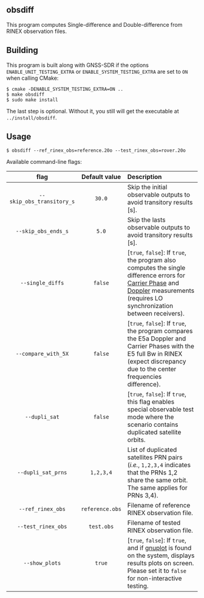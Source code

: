 obsdiff
-------

[comment]: # (
SPDX-License-Identifier: GPL-3.0-or-later
)

[comment]: # (
SPDX-FileCopyrightText: Javier Arribas, 2020. <jarribas@cttc.es>
)

This program computes Single-difference and Double-difference from RINEX observation files.

## Building

This program is built along with GNSS-SDR if the options `ENABLE_UNIT_TESTING_EXTRA` or `ENABLE_SYSTEM_TESTING_EXTRA` are set to `ON` when calling CMake:

```
$ cmake -DENABLE_SYSTEM_TESTING_EXTRA=ON ..
$ make obsdiff
$ sudo make install
```

The last step is optional. Without it, you still will get the executable at `../install/obsdiff`.


## Usage

```
$ obsdiff --ref_rinex_obs=reference.20o --test_rinex_obs=rover.20o
```

Available command-line flags:

| **flag**                 | **Default value** | **Description**  |
|:------------------------:|:-----------------:|:-----------------|
| `--skip_obs_transitory_s`  | `30.0`            | Skip the initial observable outputs to avoid transitory results [s]. |
| `--skip_obs_ends_s`        | `5.0`             | Skip the lasts observable outputs to avoid transitory results [s]. |
| `--single_diffs`           | `false`           | [`true`, `false`]: If `true`, the program also computes the single difference errors for [Carrier Phase](https://gnss-sdr.org/docs/sp-blocks/observables/#carrier-phase-measurement) and [Doppler](https://gnss-sdr.org/docs/sp-blocks/observables/#doppler-shift-measurement) measurements (requires LO synchronization between receivers). |
| `--compare_with_5X`        | `false`           | [`true`, `false`]: If `true`, the program compares the E5a Doppler and Carrier Phases with the E5 full Bw in RINEX (expect discrepancy due to the center frequencies difference). |
| `--dupli_sat`              | `false`           | [`true`, `false`]: If `true`, this flag enables special observable test mode where the scenario contains duplicated satellite orbits. |
| `--dupli_sat_prns`         | `1,2,3,4`         | List of duplicated satellites PRN pairs (_i.e._, `1,2,3,4` indicates that the PRNs 1,2 share the same orbit. The same applies for PRNs 3,4). |
| `--ref_rinex_obs`          | `reference.obs`   | Filename of reference RINEX observation file. |
| `--test_rinex_obs`         | `test.obs`        | Filename of tested RINEX observation file. |
| `--show_plots`             | `true`            | [`true`, `false`]: If `true`, and if [gnuplot](http://www.gnuplot.info/) is found on the system, displays results plots on screen. Please set it to `false` for non-interactive testing. |
